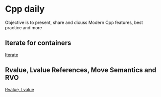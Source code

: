 # Cpp daily 
Objective is to present, share and dicuss Modern Cpp features, best practice and more

## Iterate for containers
[Iterate ](https://github.com/gaelmoccand/Cpp-Daily/blob/develop/iterate/README.md)

## Rvalue, Lvalue References, Move Semantics and RVO
[Rvalue, Lvalue](https://github.com/gaelmoccand/Cpp-Daily/blob/develop/rvalue/README.md)

